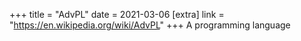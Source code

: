 +++
title = "AdvPL"
date = 2021-03-06
[extra]
link = "https://en.wikipedia.org/wiki/AdvPL"
+++
A programming language


